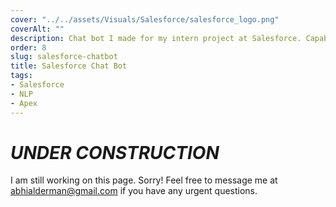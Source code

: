 ```yaml
---
cover: "../../assets/Visuals/Salesforce/salesforce_logo.png"
coverAlt: ""
description: Chat bot I made for my intern project at Salesforce. Capable of Natural Language Processing, and used to automate tasks within Salesforce.
order: 8
slug: salesforce-chatbot
title: Salesforce Chat Bot
tags:
- Salesforce
- NLP
- Apex
---
```


# **_UNDER CONSTRUCTION_**
I am still working on this page. Sorry! Feel free to message me at abhialderman@gmail.com if you have any urgent questions.